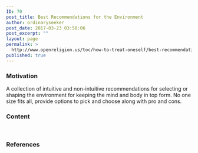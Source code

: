 ```yaml
---
ID: 70
post_title: Best Recommendations for the Environment
author: ordinaryseeker
post_date: 2017-03-23 03:58:06
post_excerpt: ""
layout: page
permalink: >
  http://www.openreligion.us/toc/how-to-treat-oneself/best-recommendations-for-the-environment/
published: true
---
```

<h3>Motivation</h3>
A collection of intuitive and non-intuitive recommendations for selecting or shaping the environment for keeping the mind and body in top form. No one size fits all, provide options to pick and choose along with pro and cons.
<h3>Content</h3>
&nbsp;
<h3>References</h3>
&nbsp;